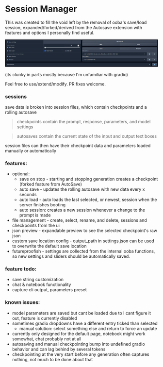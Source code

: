 # Session Manager

This was created to fill the void left by the removal of ooba's save/load session, expanded/forked/derived from the Autosave extension with features and options I personally find useful.

![picture of a user interface with toggles, sliders, and buttons](https://github.com/bekkayya/session_manager/blob/main/menus_preview.png)

(its clunky in parts mostly because I'm unfamiliar with gradio)

Feel free to use/extend/modify. PR fixes welcome.

### sessions
 save data is broken into session files, which contain checkpoints and a rolling autosave  

> checkpoints contain the prompt, response, parameters, and model settings 

> autosaves contain the current state of the input and output text boxes

session files can then have their checkpoint data and parameters loaded manually or automatically

### features:
- optional:
  - save on stop - starting and stopping generation creates a checkpoint (forked feature from AutoSave)
  - auto save - updates the rolling autosave with new data every x seconds
  - auto load - auto loads the last selected, or newest, session when the server finishes booting
  - auto session: creates a new session whenever a change to the prompt is made
- file management - create, select, rename, and delete, sessions and checkpoints from the ui
- json preview - expandable preview to see the selected checkpoint's raw json
- custom save location config - output_path in settings.json can be used to overwrite the default save location
- futureproofish - settings are collected from the internal ooba functions, so new settings and sliders should be automatically saved. 

### feature todo:
- save string customization
- chat & notebook functionality
- capture cli output, parameters preset

### known issues:
- model parameters are saved but cant be loaded due to I cant figure it out, feature is currently disabled
- sometimes gradio dropdowns have a different entry ticked than selected 
  - manual solution: select something else and return to force an update
- currently only designed for the default page, notebook might work somewhat, chat probably not at all
- autosaving and manual checkpointing bump into undefined gradio behavior and can lag behind by several tokens
- checkpointing at the very start before any generation often captures nothing, not much to be done about that


